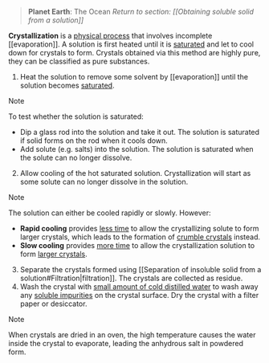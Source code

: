 > **Planet Earth**: The Ocean
> *Return to section: [[Obtaining soluble solid from a solution]]*

**Crystallization** is a <u>physical process</u> that involves incomplete [[evaporation]]. A solution is first heated until it is <u>saturated</u> and let to cool down for crystals to form. Crystals obtained via this method are highly pure, they can be classified as pure substances.

1. Heat the solution to remove some solvent by [[evaporation]] until the solution becomes <u>saturated</u>.

> [!note]
> To test whether the solution is saturated:
> - Dip a glass rod into the solution and take it out. The solution is saturated if solid forms on the rod when it cools down.
> - Add solute (e.g. salts) into the solution. The solution is saturated when the solute can no longer dissolve.

2. Allow cooling of the hot saturated solution. Crystallization will start as some solute can no longer dissolve in the solution.

> [!note]
> The solution can either be cooled rapidly or slowly. However:
> - **Rapid cooling** provides <u>less time</u> to allow the crystallizing solute to form larger crystals, which leads to the formation of <u>crumble crystals</u> instead.
> - **Slow cooling** provides <u>more time</u> to allow the crystallization solution to form <u>larger crystals</u>.

3. Separate the crystals formed using [[Separation of insoluble solid from a solution#Filtration|filtration]]. The crystals are collected as residue.
4. Wash the crystal with <u>small amount of cold distilled water</u> to wash away any <u>soluble impurities</u> on the crystal surface. Dry the crystal with a filter paper or desiccator.

> [!note]
> When crystals are dried in an oven, the high temperature causes the water inside the crystal to evaporate, leading the anhydrous salt in powdered form.

